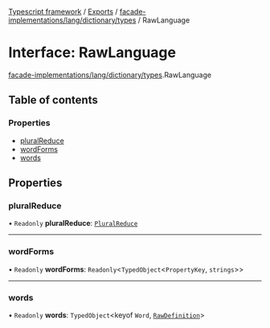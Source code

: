 [Typescript framework](../index.md) / [Exports](../modules.md) / [facade-implementations/lang/dictionary/types](../modules/facade_implementations_lang_dictionary_types.md) / RawLanguage

# Interface: RawLanguage

[facade-implementations/lang/dictionary/types](../modules/facade_implementations_lang_dictionary_types.md).RawLanguage

## Table of contents

### Properties

- [pluralReduce](facade_implementations_lang_dictionary_types.RawLanguage.md#pluralreduce)
- [wordForms](facade_implementations_lang_dictionary_types.RawLanguage.md#wordforms)
- [words](facade_implementations_lang_dictionary_types.RawLanguage.md#words)

## Properties

### pluralReduce

• `Readonly` **pluralReduce**: [`PluralReduce`](facade_implementations_lang_dictionary_types.PluralReduce.md)

___

### wordForms

• `Readonly` **wordForms**: `Readonly`<`TypedObject`<`PropertyKey`, `strings`\>\>

___

### words

• `Readonly` **words**: `TypedObject`<keyof `Word`, [`RawDefinition`](../modules/facade_implementations_lang_dictionary_types.md#rawdefinition)\>
